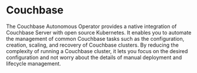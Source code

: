 # Couchbase

The Couchbase Autonomous Operator provides a native integration of Couchbase Server with open source Kubernetes. It enables you to automate the management of common Couchbase tasks such as the configuration, creation, scaling, and recovery of Couchbase clusters. By reducing the complexity of running a Couchbase cluster, it lets you focus on the desired configuration and not worry about the details of manual deployment and lifecycle management.
